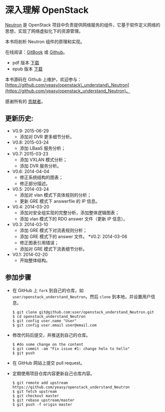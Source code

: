 # 深入理解 OpenStack

[Neutron](https://wiki.openstack.org/wiki/Neutron) 是 OpenStack 项目中负责提供网络服务的组件，它基于软件定义网络的思想，实现了网络虚拟化下的资源管理。

本书将剖析 Neutron 组件的原理和实现。

在线阅读：[GitBook](https://www.gitbook.io/book/yeasy/openstack_understand_Neutron) 或 [Github](https://github.com/yeasy/openstack_understand_Neutron/blob/master/SUMMARY.md)。

* pdf 版本 [下载](https://www.gitbook.com/download/pdf/book/yeasy/openstack_understand_neutron)
* epub 版本 [下载](https://www.gitbook.com/download/epub/book/yeasy/openstack_understand_neutron)

本书源码在 Github 上维护，欢迎参与： [https://github.com/yeasy/openstack\_understand\_Neutron](https://github.com/yeasy/openstack_understand_Neutron)。

感谢所有的 [贡献者](https://github.com/yeasy/openstack_understand_Neutron/graphs/contributors)。

## 更新历史:

* V0.9: 2015-06-29
  * 添加对 DVR 更多细节分析。
* V0.8: 2015-03-24
  * 添加 LBaaS 服务分析；
* V0.7: 2015-03-23
  * 添加 VXLAN 模式分析；
  * 添加 DVR 服务分析。
* V0.6: 2014-04-04
  * 修正系统结构的图表；
  * 修正部分描述。
* V0.5: 2014-03-24
  * 添加对 vlan 模式下具体规则的分析；
  * 更新 GRE 模式下 answerfile 的 IP 信息。
* V0.4: 2014-03-20
  * 添加对安全组实现的完整分析，添加整体逻辑图表；
  * 添加 vlan 模式下的 RDO answer 文件（更新 IP 信息）。
* V0.3: 2014-03-10
  * 添加 GRE 模式下对流表规则分析；
  * 添加 GRE 模式下的 answer 文件。
    \*V0.2: 2014-03-06
  * 修正图表引用错误；
  * 添加对 GRE 模式下流表细节分析。
* V0.1: 2014-02-20
  * 开始整体结构。

## 参加步骤

* 在 GitHub 上 `fork` 到自己的仓库，如 `user/openstack_understand_Neutron`，然后 `clone` 到本地，并设置用户信息。

  ```
  $ git clone git@github.com:user/openstack_understand_Neutron.git
  $ cd openstack_understand_Neutron
  $ git config user.name "User"
  $ git config user.email user@email.com
  ```

* 修改代码后提交，并推送到自己的仓库。

  ```
  $ #do some change on the content
  $ git commit -am "Fix issue #1: change helo to hello"
  $ git push
  ```

* 在 GitHub 网站上提交 pull request。

* 定期使用项目仓库内容更新自己仓库内容。
  ```
  $ git remote add upstream https://github.com/yeasy/openstack_understand_Neutron
  $ git fetch upstream
  $ git checkout master
  $ git rebase upstream/master
  $ git push -f origin master
  ```



